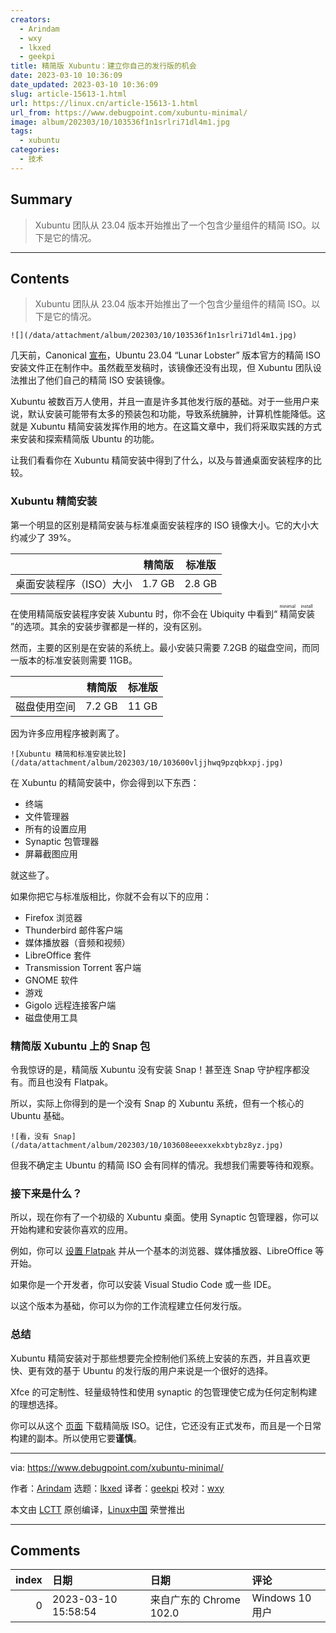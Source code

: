 ```yaml
---
creators:
  - Arindam
  - wxy
  - lkxed
  - geekpi
title: 精简版 Xubuntu：建立你自己的发行版的机会
date: 2023-03-10 10:36:09
date_updated: 2023-03-10 10:36:09
slug: article-15613-1.html
url: https://linux.cn/article-15613-1.html
url_from: https://www.debugpoint.com/xubuntu-minimal/
image: album/202303/10/103536f1n1srlri71dl4m1.jpg
tags:
  - xubuntu
categories:
  - 技术
---
```


## Summary

> Xubuntu 团队从 23.04 版本开始推出了一个包含少量组件的精简 ISO。以下是它的情况。

***

<!-- more -->

## Contents

> 
> Xubuntu 团队从 23.04 版本开始推出了一个包含少量组件的精简 ISO。以下是它的情况。
> 
> 
> 

`![](/data/attachment/album/202303/10/103536f1n1srlri71dl4m1.jpg)`

几天前，Canonical [宣布](https://linux.cn/article-15588-1.html)，Ubuntu 23.04 “Lunar Lobster” 版本官方的精简 ISO 安装文件正在制作中。虽然截至发稿时，该镜像还没有出现，但 Xubuntu 团队设法推出了他们自己的精简 ISO 安装镜像。

Xubuntu 被数百万人使用，并且一直是许多其他发行版的基础。对于一些用户来说，默认安装可能带有太多的预装包和功能，导致系统臃肿，计算机性能降低。这就是 Xubuntu 精简安装发挥作用的地方。在这篇文章中，我们将采取实践的方式来安装和探索精简版 Ubuntu 的功能。

让我们看看你在 Xubuntu 精简安装中得到了什么，以及与普通桌面安装程序的比较。

### Xubuntu 精简安装

第一个明显的区别是精简安装与标准桌面安装程序的 ISO 镜像大小。它的大小大约减少了 39%。

|  | 精简版 | 标准版 |
| --- | --- | --- |
| 桌面安装程序（ISO）大小 | 1.7 GB | 2.8 GB |

在使用精简版安装程序安装 Xubuntu 时，你不会在 Ubiquity 中看到“<ruby> 精简安装 <rt>  minimal install </rt></ruby>”的选项。其余的安装步骤都是一样的，没有区别。

然而，主要的区别是在安装的系统上。最小安装只需要 7.2GB 的磁盘空间，而同一版本的标准安装则需要 11GB。

|  | 精简版 | 标准版 |
| --- | --- | --- |
| 磁盘使用空间 | 7.2 GB | 11 GB |

因为许多应用程序被剥离了。

`![Xubuntu 精简和标准安装比较](/data/attachment/album/202303/10/103600vljjhwq9pzqbkxpj.jpg)`

在 Xubuntu 的精简安装中，你会得到以下东西：

* 终端
* 文件管理器
* 所有的设置应用
* Synaptic 包管理器
* 屏幕截图应用

就这些了。

如果你把它与标准版相比，你就不会有以下的应用：

* Firefox 浏览器
* Thunderbird 邮件客户端
* 媒体播放器（音频和视频）
* LibreOffice 套件
* Transmission Torrent 客户端
* GNOME 软件
* 游戏
* Gigolo 远程连接客户端
* 磁盘使用工具

### 精简版 Xubuntu 上的 Snap 包

令我惊讶的是，精简版 Xubuntu 没有安装 Snap！甚至连 Snap 守护程序都没有。而且也没有 Flatpak。

所以，实际上你得到的是一个没有 Snap 的 Xubuntu 系统，但有一个核心的 Ubuntu 基础。

`![看，没有 Snap](/data/attachment/album/202303/10/103608eeexxekxbtybz8yz.jpg)`

但我不确定主 Ubuntu 的精简 ISO 会有同样的情况。我想我们需要等待和观察。

### 接下来是什么？

所以，现在你有了一个初级的 Xubuntu 桌面。使用 Synaptic 包管理器，你可以开始构建和安装你喜欢的应用。

例如，你可以 [设置 Flatpak](https://www.debugpoint.com/how-to-install-flatpak-apps-ubuntu-linux/) 并从一个基本的浏览器、媒体播放器、LibreOffice 等开始。

如果你是一个开发者，你可以安装 Visual Studio Code 或一些 IDE。

以这个版本为基础，你可以为你的工作流程建立任何发行版。

### 总结

Xubuntu 精简安装对于那些想要完全控制他们系统上安装的东西，并且喜欢更快、更有效的基于 Ubuntu 的发行版的用户来说是一个很好的选择。

Xfce 的可定制性、轻量级特性和使用 synaptic 的包管理使它成为任何定制构建的理想选择。

你可以从这个 [页面](https://cdimage.ubuntu.com/xubuntu/daily-live/current/) 下载精简版 ISO。记住，它还没有正式发布，而且是一个日常构建的副本。所以使用它要**谨慎**。

---

via: <https://www.debugpoint.com/xubuntu-minimal/>

作者：[Arindam](https://www.debugpoint.com/author/admin1/) 选题：[lkxed](https://github.com/lkxed/) 译者：[geekpi](https://github.com/geekpi) 校对：[wxy](https://github.com/wxy)

本文由 [LCTT](https://github.com/LCTT/TranslateProject) 原创编译，[Linux中国](https://linux.cn/) 荣誉推出

***

## Comments

|   index | 日期                | 日期                                    | 评论                                                      |
|--------:|:--------------------|:----------------------------------------|:----------------------------------------------------------|
|       0 | 2023-03-10 15:58:54 | 来自广东的 Chrome 102.0|Windows 10 用户 | 话说linuxmint是怎么把体积砍下来的，不过新版也从1.9-2.5g了 |
